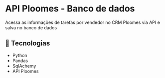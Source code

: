# API Ploomes - Banco de dados

Acessa as informações de tarefas por vendedor no CRM Ploomes via API e salva no banco de dados

## 🚀 Tecnologias
- Python
- Pandas
- SqlAchemy
- API Ploomes

